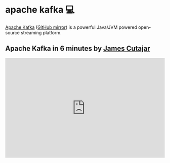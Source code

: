 # apache kafka 💻

[Apache Kafka](https://kafka.apache.org) ([GitHub mirror](https://github.com/apache/kafka)) is a powerful Java/JVM powered open-source streaming platform.

## Apache Kafka in 6 minutes by [James Cutajar](https://www.youtube.com/@jamescutajar)

<p style="text-align:center">
  <iframe
    src="https://www.youtube.com/embed/Ch5VhJzaoaI?si=syeDTx-KQUSWg195"
    allow="accelerometer; autoplay; clipboard-write; encrypted-media; gyroscope; picture-in-picture; web-share"
    allowfullscreen
    frameborder="0"
    referrerpolicy="strict-origin-when-cross-origin"
    style="max-width:560px;height:315px;width:100%"
    title="Apache Kafka in 6 minutes by James Cutajar"></iframe>
</p>

